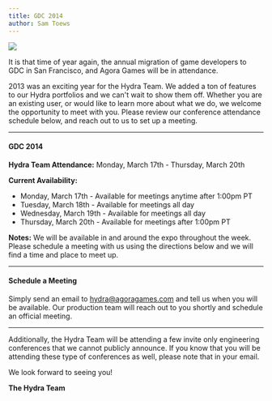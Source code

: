 ```yaml
---
title: GDC 2014
author: Sam Toews
---
```


![](http://i821.photobucket.com/albums/zz136/agoragames/00ce8784-a5db-411e-80c3-261e68c84648_zps84a8fab8.jpg)

It is that time of year again, the annual migration of game developers to GDC in San Francisco, and Agora Games will be in attendance.

2013 was an exciting year for the Hydra Team. We added a ton of features to our Hydra portfolios and we can't wait to show them off. Whether you are an existing user, or would like to learn more about what we do, we welcome the opportunity to meet with you. Please review our conference attendance schedule below, and reach out to us to set up a meeting. 

---

#### **GDC 2014** ####

**Hydra Team Attendance:** Monday, March 17th - Thursday, March 20th

**Current Availability:**

* Monday, March 17th - Available for meetings anytime after 1:00pm PT
* Tuesday, March 18th - Available for meetings all day
* Wednesday, March 19th - Available for meetings all day
* Thursday, March 20th - Available for meetings after 1:00pm PT

**Notes:** We will be available in and around the expo throughout the week. Please schedule a meeting with us using the directions below and we will find a time and place to meet up. 

---

#### **Schedule a Meeting** ####

Simply send an email to <hydra@agoragames.com> and tell us when you will be available. Our production team will reach out to you shortly and schedule an official meeting. 

---

Additionally, the Hydra Team will be attending a few invite only engineering conferences that we cannot publicly announce. If you know that you will be attending these type of conferences as well, please note that in your email. 

We look forward to seeing you!

**The Hydra Team**
